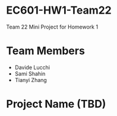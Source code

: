 # EC601-HW1-Team22
Team 22 Mini Project for Homework 1

# Team Members
- Davide Lucchi
- Sami Shahin
- Tianyi Zhang

# Project Name (TBD)
